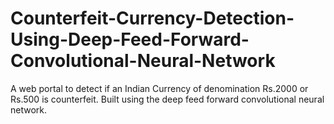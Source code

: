 # Counterfeit-Currency-Detection-Using-Deep-Feed-Forward-Convolutional-Neural-Network
A web portal to detect if an Indian Currency of denomination Rs.2000 or Rs.500 is counterfeit. Built using the deep feed forward convolutional neural network. 
